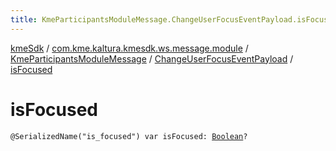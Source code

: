 ```yaml
---
title: KmeParticipantsModuleMessage.ChangeUserFocusEventPayload.isFocused - kmeSdk
---
```


[kmeSdk](../../../index.html) / [com.kme.kaltura.kmesdk.ws.message.module](../../index.html) / [KmeParticipantsModuleMessage](../index.html) / [ChangeUserFocusEventPayload](index.html) / [isFocused](./is-focused.html)

# isFocused

`@SerializedName("is_focused") var isFocused: `[`Boolean`](https://kotlinlang.org/api/latest/jvm/stdlib/kotlin/-boolean/index.html)`?`